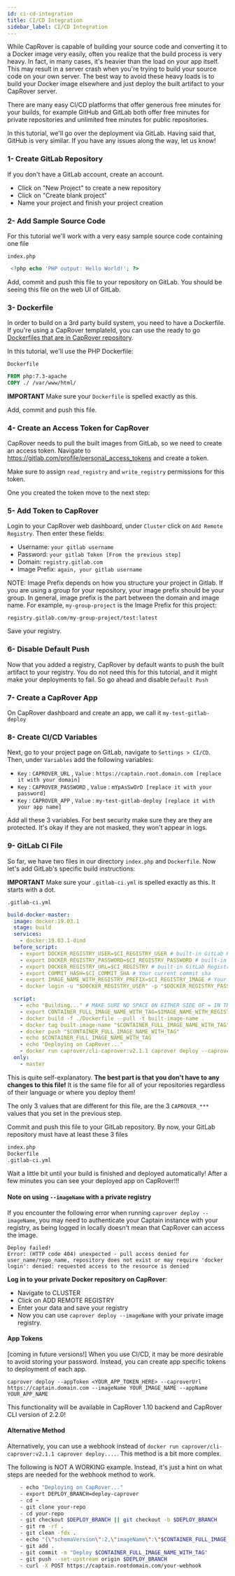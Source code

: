```yaml
---
id: ci-cd-integration
title: CI/CD Integration
sidebar_label: CI/CD Integration
---
```



While CapRover is capable of building your source code and converting it to a Docker image very easily, often you realize that the build process is very heavy. In fact, in many cases, it's heavier than the load on your app itself. This may result in a server crash when you're trying to build your source code on your own server. The best way to avoid these heavy loads is to build your Docker image elsewhere and just deploy the built artifact to your CapRover server.

There are many easy CI/CD platforms that offer generous free minutes for your builds, for example GitHub and GitLab both offer free minutes for private repositories and unlimited free minutes for public repositories. 

In this tutorial, we'll go over the deployment via GitLab. Having said that, GitHub is very similar. If you have any issues along the way, let us know!


### 1- Create GitLab Repository

If you don't have a GitLab account, create an account.
- Click on "New Project" to create a new repository
- Click on "Create blank project"
- Name your project and finish your project creation



### 2- Add Sample Source Code

For this tutorial we'll work with a very easy sample source code containing one file

`index.php`
```php
 <?php echo 'PHP output: Hello World!'; ?> 
```

Add, commit and push this file to your repository on GitLab. You should be seeing this file on the web UI of GitLab.



### 3- Dockerfile

In order to build on a 3rd party build system, you need to have a Dockerfile. If you're using a CapRover templateId, you can use the ready to go [Dockerfiles that are in CapRover repository](https://github.com/caprover/caprover/tree/ff3d124f967ee06732c13774e9e633d33b0982c4/dockerfiles).

In this tutorial, we'll use the PHP Dockerfile:

`Dockerfile`
```Dockerfile
FROM php:7.3-apache
COPY ./ /var/www/html/
```

**IMPORTANT** Make sure your `Dockerfile` is spelled exactly as this.

Add, commit and push this file.



### 4- Create an Access Token for CapRover

CapRover needs to pull the built images from GitLab, so we need to create an access token. Navigate to https://gitlab.com/profile/personal_access_tokens and create a token.

Make sure to assign `read_registry` and `write_registry` permissions for this token.

One you created the token move to the next step:



### 5- Add Token to CapRover

Login to your CapRover web dashboard, under `Cluster` click on `Add Remote Registry`. Then enter these fields:

- Username: `your gitlab username`
- Password: `your gitlab Token [From the previous step]`
- Domain: `registry.gitlab.com`
- Image Prefix: `again, your gitlab username`

NOTE: Image Prefix depends on how you structure your project in Gitlab. If you are using a group for your repository, your image prefix should be your group.
In general, image prefix is the part between the domain and image name. For example, `my-group-project` is the Image Prefix for this project:
```
registry.gitlab.com/my-group-project/test:latest
```

Save your registry.



### 6- Disable Default Push

Now that you added a registry, CapRover by default wants to push the built artifact to your registry. You do not need this for this tutorial, and it might make your deployments to fail. So go ahead and disable `Default Push`



### 7- Create a CapRover App

On CapRover dashboard and create an app, we call it `my-test-gitlab-deploy`



### 8- Create CI/CD Variables

Next, go to your project page on GitLab, navigate to `Settings > CI/CD`. Then, under `Variables` add the following variables:
- `Key` : `CAPROVER_URL` , `Value` : `https://captain.root.domain.com [replace it with your domain]`
- `Key` : `CAPROVER_PASSWORD` , `Value` : `mYpAsSwOrD [replace it with your password]`
- `Key` : `CAPROVER_APP` , `Value` : `my-test-gitlab-deploy [replace it with your app name]`

Add all these 3 variables. For best security make sure they are they are protected. It's okay if they are not masked, they won't appear in logs.



### 9- GitLab CI File

So far, we have two files in our directory `index.php` and `Dockerfile`. Now let's add GitLab's specific build instructions:

**IMPORTANT** Make sure your `.gitlab-ci.yml` is spelled exactly as this. It starts with a dot.


`.gitlab-ci.yml`
```yaml
build-docker-master:
  image: docker:19.03.1
  stage: build
  services:
    - docker:19.03.1-dind
  before_script:
    - export DOCKER_REGISTRY_USER=$CI_REGISTRY_USER # built-in GitLab Registry User
    - export DOCKER_REGISTRY_PASSWORD=$CI_REGISTRY_PASSWORD # built-in GitLab Registry Password
    - export DOCKER_REGISTRY_URL=$CI_REGISTRY # built-in GitLab Registry URL
    - export COMMIT_HASH=$CI_COMMIT_SHA # Your current commit sha
    - export IMAGE_NAME_WITH_REGISTRY_PREFIX=$CI_REGISTRY_IMAGE # Your repository prefixed with GitLab Registry URL
    - docker login -u "$DOCKER_REGISTRY_USER" -p "$DOCKER_REGISTRY_PASSWORD" $DOCKER_REGISTRY_URL # Instructs GitLab to login to its registry

  script:
    - echo "Building..." # MAKE SURE NO SPACE ON EITHER SIDE OF = IN THE FOLLOWING LINE
    - export CONTAINER_FULL_IMAGE_NAME_WITH_TAG=$IMAGE_NAME_WITH_REGISTRY_PREFIX/my-build-image:$COMMIT_HASH
    - docker build -f ./Dockerfile --pull -t built-image-name .
    - docker tag built-image-name "$CONTAINER_FULL_IMAGE_NAME_WITH_TAG"
    - docker push "$CONTAINER_FULL_IMAGE_NAME_WITH_TAG"
    - echo $CONTAINER_FULL_IMAGE_NAME_WITH_TAG
    - echo "Deploying on CapRover..."
    - docker run caprover/cli-caprover:v2.1.1 caprover deploy --caproverUrl $CAPROVER_URL --caproverPassword $CAPROVER_PASSWORD --caproverApp $CAPROVER_APP --imageName $CONTAINER_FULL_IMAGE_NAME_WITH_TAG
  only:
    - master
```

This is quite self-explanatory. **The best part is that you don't have to any changes to this file!** It is the same file for all of your repositories regardless of their language or where you deploy them! 

The only 3 values that are different for this file, are the 3 `CAPROVER_***` values that you set in the previous step.


Commit and push this file to your GitLab repository. By now, your GitLab repository must have at least these 3 files
```bash
index.php
Dockerfile
.gitlab-ci.yml
```

Wait a little bit until your build is finished and deployed automatically! After a few minutes you can see your deployed app on CapRover!!!

#### Note on using `--imageName` with a private registry

If you encounter the following error when running `caprover deploy --imageName`, you may need to authenticate your Captain instance with your registry, as being logged in locally doesn't mean that CapRover can access the image.

```
Deploy failed!
Error: (HTTP code 404) unexpected - pull access denied for user_name/repo_name, repository does not exist or may require 'docker login': denied: requested access to the resource is denied
```

**Log in to your private Docker repository on CapRover**:

- Navigate to CLUSTER
- Click on ADD REMOTE REGISTRY
- Enter your data and save your registry
- Now you can use `caprover deploy --imageName` with your private image registry.


#### App Tokens
[coming in future versions!]
When you use CI/CD, it may be more desirable to avoid storing your password. Instead, you can create app specific tokens to deployment of each app. 

```
caprover deploy --appToken <YOUR_APP_TOKEN_HERE> --caproverUrl https://captain.domain.com --imageName YOUR_IMAGE_NAME --appName YOUR_APP_NAME
```

This functionality will be available in CapRover 1.10 backend and CapRover CLI version of 2.2.0!



#### Alternative Method

Alternatively, you can use a webhook instead of `docker run caprover/cli-caprover:v2.1.1 caprover deploy....`. This method is a bit more complex. 

The following is NOT A WORKING example. Instead, it's just a hint on what steps are needed for the webhook method to work.

```bash
    - echo "Deploying on CapRover..."
    - export DEPLOY_BRANCH=deploy-caprover
    - cd ~
    - git clone your-repo
    - cd your-repo
    - git checkout $DEPLOY_BRANCH || git checkout -b $DEPLOY_BRANCH
    - git rm -rf .
    - git clean -fdx .
    - echo "{\"schemaVersion\":2,\"imageName\":\"$CONTAINER_FULL_IMAGE_NAME_WITH_TAG\"}" > captain-definition
    - git add .
    - git commit -m "Deploy $CONTAINER_FULL_IMAGE_NAME_WITH_TAG"
    - git push --set-upstream origin $DEPLOY_BRANCH
    - curl -X POST https://captain.rootdomain.com/your-webhook
```
